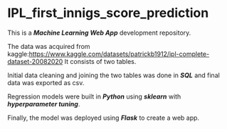 # IPL_first_innigs_score_prediction

This is a **_Machine Learning Web App_** development repository. 

The data was acquired from kaggle:https://www.kaggle.com/datasets/patrickb1912/ipl-complete-dataset-20082020
It consists of two tables.

Initial data cleaning and joining the two tables was done in **_SQL_** and final data was exported as csv.

Regression models were built in **_Python_** using **_sklearn_** with **_hyperparameter tuning_**.

Finally, the model was deployed using **_Flask_** to create a web app.
